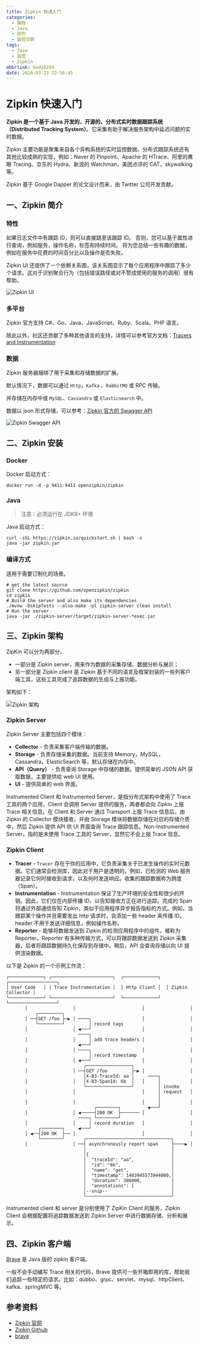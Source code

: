 ```yaml
---
title: Zipkin 快速入门
categories: 
  - 编程
  - Java
  - 软件
  - 监控诊断
tags: 
  - Java
  - 监控
  - Zipkin
abbrlink: bed182d4
date: 2020-03-23 22:56:45
---
```


# Zipkin 快速入门

**Zipkin 是一个基于 Java 开发的、开源的、分布式实时数据跟踪系统（Distributed Tracking System）**。它采集有助于解决服务架构中延迟问题的实时数据。

Zipkin 主要功能是聚集来自各个异构系统的实时监控数据。分布式跟踪系统还有其他比较成熟的实现，例如：Naver 的 Pinpoint、Apache 的 HTrace、阿里的鹰眼 Tracing、京东的 Hydra、新浪的 Watchman，美团点评的 CAT，skywalking 等。

Zipkin 基于 Google Dapper 的论文设计而来，由 Twitter 公司开发贡献。

## 一、Zipkin 简介

### 特性

如果日志文件中有跟踪 ID，则可以直接跳至该跟踪 ID。 否则，您可以基于属性进行查询，例如服务，操作名称，标签和持续时间。 将为您总结一些有趣的数据，例如在服务中花费的时间百分比以及操作是否失败。

Zipkin UI 还提供了一个依赖关系图，该关系图显示了每个应用程序中跟踪了多少个请求。这对于识别聚合行为（包括错误路径或对不赞成使用的服务的调用）很有帮助。

![Zipkin UI](https://raw.githubusercontent.com/dunwu/images/dev/snap/20200211161706.png)

### 多平台

Zipkin 官方支持 C#、Go、Java、JavaScript、Ruby、Scala、PHP 语言。

除此以外，社区还贡献了多种其他语言的支持，详情可以参考官方文档：[Tracers and Instrumentation](https://zipkin.io/pages/tracers_instrumentation.html)

### 数据

Zipkin 服务器捆绑了用于采集和存储数据的扩展。

默认情况下，数据可以通过 `Http`，`Kafka` 、`RabbitMQ` 或 RPC 传输。

并存储在内存中或 `MySQL`、`Cassandra` 或 `Elasticsearch` 中。

数据以 json 形式存储，可以参考：[Zipkin 官方的 Swagger API](https://zipkin.io/zipkin-api/#/default/post_spans)

![Zipkin Swagger API](https://raw.githubusercontent.com/dunwu/images/dev/snap/20200211162055.png)

## 二、Zipkin 安装

### Docker

Docker 启动方式：

```shell
docker run -d -p 9411:9411 openzipkin/zipkin
```

### Java

> 注意：必须运行在 JDK8+ 环境

Java 启动方式：

```shell
curl -sSL https://zipkin.io/quickstart.sh | bash -s
java -jar zipkin.jar
```

### 编译方式

适用于需要订制化的场景。

```shell
# get the latest source
git clone https://github.com/openzipkin/zipkin
cd zipkin
# Build the server and also make its dependencies
./mvnw -DskipTests --also-make -pl zipkin-server clean install
# Run the server
java -jar ./zipkin-server/target/zipkin-server-*exec.jar
```

## 三、Zipkin 架构

ZipKin 可以分为两部分，

- 一部分是 Zipkin server，用来作为数据的采集存储、数据分析与展示；
- 另一部分是 Zipkin client 是 Zipkin 基于不同的语言及框架封装的一些列客户端工具，这些工具完成了追踪数据的生成与上报功能。

架构如下：

![Zipkin 架构](https://raw.githubusercontent.com/dunwu/images/dev/snap/20200211155836.png)

### Zipkin Server

Zipkin Server 主要包括四个模块：

- **Collector** - 负责采集客户端传输的数据。
- **Storage** - 负责存储采集的数据。当前支持 Memory，MySQL，Cassandra，ElasticSearch 等，默认存储在内存中。
- **API（Query）** - 负责查询 Storage 中存储的数据。提供简单的 JSON API 获取数据，主要提供给 web UI 使用。
- **UI** - 提供简单的 web 界面。

Instrumented Client 和 Instrumented Server，是指分布式架构中使用了 Trace 工具的两个应用，Client 会调用 Server 提供的服务，两者都会向 Zipkin 上报 Trace 相关信息。在 Client 和 Server 通过 Transport 上报 Trace 信息后，由 Zipkin 的 Collector 模块接收，并由 Storage 模块将数据存储在对应的存储介质中，然后 Zipkin 提供 API 供 UI 界面查询 Trace 跟踪信息。Non-Instrumented Server，指的是未使用 Trace 工具的 Server，显然它不会上报 Trace 信息。

### Zipkin Client

- **Tracer** - `Tracer` 存在于你的应用中，它负责采集关于已发生操作的实时元数据。它们通常会检测库，因此对于用户是透明的。例如，已检测的 Web 服务器记录它何时接收到请求，以及何时发送响应。收集的跟踪数据称为跨度（Span）。
- **Instrumentation** - Instrumentation 保证了生产环境的安全性和很少的开销。因此，它们仅在内部传播 ID，以告知接收方正在进行追踪。完成的 Span 将通过外部通信告知 Zipkin，类似于应用程序异步报告指标的方式。例如，当跟踪某个操作并且需要发出 http 请求时，会添加一些 header 来传播 ID。header 不用于发送详细信息，例如操作名称。
- **Reporter** - 能够将数据发送到 Zipkin 的检测应用程序中的组件，被称为 Reporter。Reporter 有多种传输方式，可以将跟踪数据发送到 Zipkin 采集器，后者将跟踪数据持久化保存到存储中。稍后，API 会查询存储以向 UI 提供渲染数据。

以下是 Zipkin 的一个示例工作流：

```shell
┌─────────────┐ ┌───────────────────────┐  ┌─────────────┐  ┌──────────────────┐
│ User Code   │ │ Trace Instrumentation │  │ Http Client │  │ Zipkin Collector │
└─────────────┘ └───────────────────────┘  └─────────────┘  └──────────────────┘
       │                 │                         │                 │
           ┌─────────┐
       │ ──┤GET /foo ├─▶ │ ────┐                   │                 │
           └─────────┘         │ record tags
       │                 │ ◀───┘                   │                 │
                           ────┐
       │                 │     │ add trace headers │                 │
                           ◀───┘
       │                 │ ────┐                   │                 │
                               │ record timestamp
       │                 │ ◀───┘                   │                 │
                             ┌─────────────────┐
       │                 │ ──┤GET /foo         ├─▶ │                 │
                             │X-B3-TraceId: aa │     ────┐
       │                 │   │X-B3-SpanId: 6b  │   │     │           │
                             └─────────────────┘         │ invoke
       │                 │                         │     │ request   │
                                                         │
       │                 │                         │     │           │
                                 ┌────────┐          ◀───┘
       │                 │ ◀─────┤200 OK  ├─────── │                 │
                           ────┐ └────────┘
       │                 │     │ record duration   │                 │
            ┌────────┐     ◀───┘
       │ ◀──┤200 OK  ├── │                         │                 │
            └────────┘       ┌────────────────────────────────┐
       │                 │ ──┤ asynchronously report span     ├────▶ │
                             │                                │
                             │{                               │
                             │  "traceId": "aa",              │
                             │  "id": "6b",                   │
                             │  "name": "get",                │
                             │  "timestamp": 1483945573944000,│
                             │  "duration": 386000,           │
                             │  "annotations": [              │
                             │--snip--                        │
                             └────────────────────────────────┘
```

Instrumented client 和 server 是分别使用了 ZipKin Client 的服务，Zipkin Client 会根据配置将追踪数据发送到 Zipkin Server 中进行数据存储、分析和展示。

## 四、Zipkin 客户端

[Brave](https://github.com/openzipkin/brave) 是 Java 版的 zipkin 客户端。

一般不会手动编写 Trace 相关的代码，Brave 提供可一些开箱即用的库，帮助我们追踪一些特定的请求。比如：dubbo、grpc、servlet、mysql、httpClient、kafka、springMVC 等。

## 参考资料

- [Zipkin 官网](https://zipkin.io/)
- [Zipkin Github](https://github.com/openzipkin/zipkin)
- [brave](https://github.com/openzipkin/brave)
